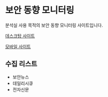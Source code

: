 # 보안 동향 모니터링
분석실 사용 목적의 보안 동향 모니터링 사이트입니다.

[데스크탑 사이트](http://13.124.7.116:8080/news)

[모바일 사이트](http://13.124.7.116:8080/news/simple)

## 수집 리스트
* 보안뉴스
* 데일리시큐
* 전자신문 
